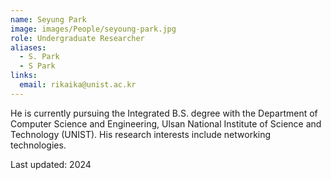 ```yaml
---
name: Seyung Park
image: images/People/seyoung-park.jpg
role: Undergraduate Researcher
aliases:
  - S. Park
  - S Park  
links:
  email: rikaika@unist.ac.kr
---
```


He is currently pursuing the Integrated B.S. degree with the Department of Computer Science and Engineering, Ulsan National Institute of Science and Technology (UNIST). His research interests include networking technologies.


Last updated: 2024